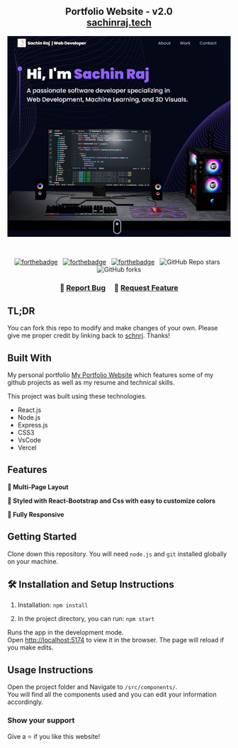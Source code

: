 <h2 align="center">
  Portfolio Website - v2.0<br/>
  <a href="https://sachin-raj-portfolio-lxf7.vercel.app/" target="_blank">sachinraj.tech</a>
</h2>
<div align="center">
<!-- <<<<<<< HEAD
  <img alt="Demo" src="./Images/readme-img1.png" />
======= -->
<!--  ## Portfolio Screenshot -->

![Portfolio Screenshot](https://github.com/schnrj/Sachin_Raj_Portfolio/blob/main/images/Portf.jpg)

<!-- >>>>>>> 7a9bf91 (Added Portfolio Screen shot to README) -->
</div>

<br/>

<center>

[![forthebadge](https://forthebadge.com/images/badges/built-with-love.svg)](https://forthebadge.com) &nbsp;
[![forthebadge](https://forthebadge.com/images/badges/made-with-javascript.svg)](https://forthebadge.com) &nbsp;
[![forthebadge](https://forthebadge.com/images/badges/open-source.svg)](https://forthebadge.com) &nbsp;
![GitHub Repo stars](https://img.shields.io/github/stars/soumyajit4419/Portfolio?color=red&logo=github&style=for-the-badge) &nbsp;
![GitHub forks](https://img.shields.io/github/forks/soumyajit4419/Portfolio?color=red&logo=github&style=for-the-badge)

</center>

<h3 align="center">
    🔹
    <a href="https://github.com/schnrj/Sachin_Raj_Portfolio/issues">Report Bug</a> &nbsp; &nbsp;
    🔹
    <a href="https://github.com/schnrj/Sachin_Raj_Portfolio/issues">Request Feature</a>
</h3>

## TL;DR

You can fork this repo to modify and make changes of your own. Please give me proper credit by linking back to [schnrj](https://github.com/schnrj/Sachin_Raj_Portfolio). Thanks!

## Built With

My personal portfolio <a href=" https://sachin-raj-portfolio-lxf7.vercel.app/" target="_blank">My Portfolio Website</a> which features some of my github projects as well as my resume and technical skills.<br/>

This project was built using these technologies.

- React.js
- Node.js
- Express.js
- CSS3
- VsCode
- Vercel

## Features

**📖 Multi-Page Layout**

**🎨 Styled with React-Bootstrap and Css with easy to customize colors**

**📱 Fully Responsive**

## Getting Started

Clone down this repository. You will need `node.js` and `git` installed globally on your machine.

## 🛠 Installation and Setup Instructions

1. Installation: `npm install`

2. In the project directory, you can run: `npm start`

Runs the app in the development mode.\
Open [http://localhost:5174](http://localhost:5174) to view it in the browser.
The page will reload if you make edits.

## Usage Instructions

Open the project folder and Navigate to `/src/components/`. <br/>
You will find all the components used and you can edit your information accordingly.

### Show your support

Give a ⭐ if you like this website!

